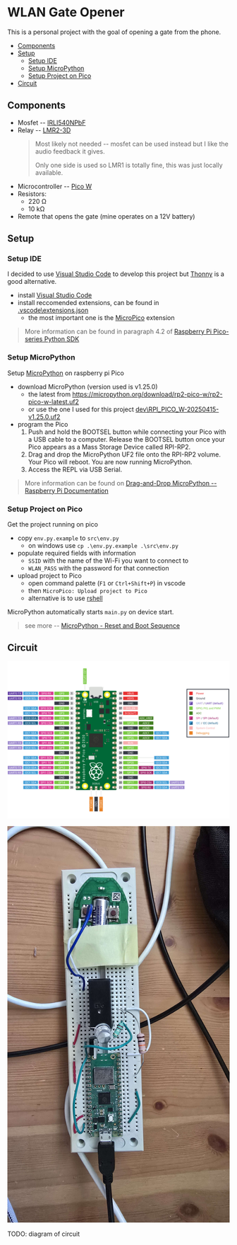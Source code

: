 <!-- omit in toc -->
# WLAN Gate Opener

This is a personal project with the goal of opening a gate from the phone.

- [Components](#components)
- [Setup](#setup)
  - [Setup IDE](#setup-ide)
  - [Setup MicroPython](#setup-micropython)
  - [Setup Project on Pico](#setup-project-on-pico)
- [Circuit](#circuit)

## Components

- Mosfet -- [IRLI540NPbF](https://www.infineon.com/dgdl/irli540npbf.pdf?fileId=5546d462533600a401535664018125c1)
- Relay -- [LMR2-3D](https://www.tme.eu/Document/cb95bab3047ea17130b1da862f2b7351/LMR-series.pdf)
   > Most likely not needed -- mosfet can be used instead but I like the audio feedback it gives.
   >
   >Only one side is used so LMR1 is totally fine, this was just locally available.
- Microcontroller -- [Pico W](https://www.raspberrypi.com/documentation/microcontrollers/pico-series.html#pico-1-family)
- Resistors:
  - 220 Ω
  - 10 kΩ
- Remote that opens the gate (mine operates on a 12V battery)

## Setup

### Setup IDE

I decided to use [Visual Studio Code](https://code.visualstudio.com/) to develop this project but [Thonny](https://thonny.org/) is a good alternative.

- install [Visual Studio Code](https://code.visualstudio.com/)
- install reccomended extensions, can be found in [.vscode\extensions.json](.vscode\extensions.json)
  - the most important one is the [MicroPico](https://marketplace.visualstudio.com/items?itemName=paulober.pico-w-go) extension

> More information can be found in paragraph 4.2 of [Raspberry Pi Pico-series Python SDK](https://datasheets.raspberrypi.com/pico/raspberry-pi-pico-python-sdk.pdf)

### Setup MicroPython

Setup [MicroPython](https://docs.micropython.org/en/latest/) on raspberry pi Pico

- download MicroPython (version used is v1.25.0)
  - the latest from <https://micropython.org/download/rp2-pico-w/rp2-pico-w-latest.uf2>
  - or use the one I used for this project [dev\RPI_PICO_W-20250415-v1.25.0.uf2](dev\RPI_PICO_W-20250415-v1.25.0.uf2)
- program the Pico
  1. Push and hold the BOOTSEL button while connecting your Pico with a USB cable to a computer. Release the BOOTSEL button once your Pico appears as a Mass Storage Device called RPI-RP2.
  2. Drag and drop the MicroPython UF2 file onto the RPI-RP2 volume. Your Pico will reboot. You are now running MicroPython.
  3. Access the REPL via USB Serial.

> More information can be found on [Drag-and-Drop MicroPython -- Raspberry Pi Documentation](https://www.raspberrypi.com/documentation/microcontrollers/micropython.html#drag-and-drop-micropython)

### Setup Project on Pico

Get the project running on pico

- copy `env.py.example` to `src\env.py`
  - on windows use `cp .\env.py.example .\src\env.py`
- populate required fields with information
  - `SSID` with the name of the Wi-Fi you want to connect to
  - `WLAN_PASS` with the password for that connection
- upload project to Pico
  - open command palette (`F1` or `Ctrl+Shift+P`) in vscode
  - then `MicroPico: Upload project to Pico`
  - alternative is to use [rshell](https://github.com/dhylands/rshell)

MicroPython automatically starts `main.py` on device start.
> see more -- [MicroPython - Reset and Boot Sequence](https://docs.micropython.org/en/latest/reference/reset_boot.html#main-py)

## Circuit

![Pico W pinout](dev\pico-pinout.svg)
<!-- source: https://www.raspberrypi.com/documentation/microcontrollers/images/picow-pinou -->

![IRL picture of setup](dev\example-live.jpg)

TODO: diagram of circuit

